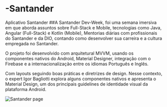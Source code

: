 # -Santander
Aplicativo Santander
##A Santander Dev-Week, foi uma semana imersiva em que aborda assuntos sobre Full-Stack e Mobile, tecnologias como Java, Angular (Full-Stack) e Kotlin (Mobile), Mentorias diárias com profissionais do Santander e da DIO, contando como desenvolver sua carreira e a cultura empregada no Santander.

O projeto foi desenvolvido com arquitetural MVVM, usando os componentes nativos do Android, Material Designer, integração com o Firebase e a internacionalização entre os idiomas Português e Inglês.

Com layouts seguindo boas práticas e diretrizes de design. Nesse contexto, o expert Igor Bagliotti explora alguns componentes nativos e apresenta o Material Design, um dos principais guidelines de identidade visual da plataforma Android.

![Santander page](https://user-images.githubusercontent.com/79775171/123355583-58d46280-d53c-11eb-992d-5c63a93e2928.png)




